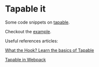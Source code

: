 # Tapable it

Some code snippets on [tapable](https://github.com/webpack/tapable).

Checkout the [example](./example/).

Useful references articles:

[What the Hook? Learn the basics of Tapable](https://codeburst.io/what-the-hook-learn-the-basics-of-tapable-d95eb0401e2c)

[Tapable in Webpack](https://webpack.js.org/api/plugins/#tapable)
